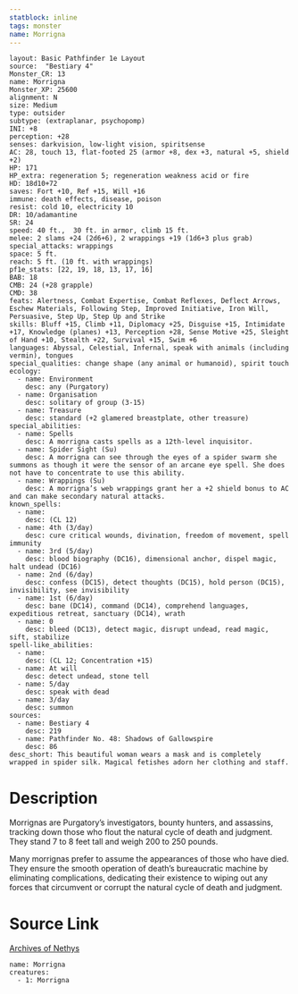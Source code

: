 ```yaml
---
statblock: inline
tags: monster
name: Morrigna
---
```

```statblock
layout: Basic Pathfinder 1e Layout
source:  "Bestiary 4"
Monster_CR: 13
name: Morrigna
Monster_XP: 25600
alignment: N
size: Medium
type: outsider
subtype: (extraplanar, psychopomp)
INI: +8
perception: +28
senses: darkvision, low-light vision, spiritsense
AC: 28, touch 13, flat-footed 25 (armor +8, dex +3, natural +5, shield +2)
HP: 171
HP_extra: regeneration 5; regeneration weakness acid or fire
HD: 18d10+72
saves: Fort +10, Ref +15, Will +16
immune: death effects, disease, poison
resist: cold 10, electricity 10
DR: 10/adamantine
SR: 24
speed: 40 ft.,  30 ft. in armor, climb 15 ft.
melee: 2 slams +24 (2d6+6), 2 wrappings +19 (1d6+3 plus grab)
special_attacks: wrappings
space: 5 ft.
reach: 5 ft. (10 ft. with wrappings)
pf1e_stats: [22, 19, 18, 13, 17, 16]
BAB: 18
CMB: 24 (+28 grapple)
CMD: 38
feats: Alertness, Combat Expertise, Combat Reflexes, Deflect Arrows, Eschew Materials, Following Step, Improved Initiative, Iron Will, Persuasive, Step Up, Step Up and Strike
skills: Bluff +15, Climb +11, Diplomacy +25, Disguise +15, Intimidate +17, Knowledge (planes) +13, Perception +28, Sense Motive +25, Sleight of Hand +10, Stealth +22, Survival +15, Swim +6
languages: Abyssal, Celestial, Infernal, speak with animals (including vermin), tongues
special_qualities: change shape (any animal or humanoid), spirit touch
ecology:
  - name: Environment
    desc: any (Purgatory)
  - name: Organisation
    desc: solitary of group (3-15)
  - name: Treasure
    desc: standard (+2 glamered breastplate, other treasure)
special_abilities:
  - name: Spells
    desc: A morrigna casts spells as a 12th-level inquisitor.
  - name: Spider Sight (Su)
    desc: A morrigna can see through the eyes of a spider swarm she summons as though it were the sensor of an arcane eye spell. She does not have to concentrate to use this ability.
  - name: Wrappings (Su)
    desc: A morrigna’s web wrappings grant her a +2 shield bonus to AC and can make secondary natural attacks.
known_spells:
  - name:
    desc: (CL 12)
  - name: 4th (3/day)
    desc: cure critical wounds, divination, freedom of movement, spell immunity
  - name: 3rd (5/day)
    desc: blood biography (DC16), dimensional anchor, dispel magic, halt undead (DC16)
  - name: 2nd (6/day)
    desc: confess (DC15), detect thoughts (DC15), hold person (DC15), invisibility, see invisibility
  - name: 1st (6/day)
    desc: bane (DC14), command (DC14), comprehend languages, expeditious retreat, sanctuary (DC14), wrath
  - name: 0
    desc: bleed (DC13), detect magic, disrupt undead, read magic, sift, stabilize
spell-like_abilities:
  - name:
    desc: (CL 12; Concentration +15)
  - name: At will
    desc: detect undead, stone tell
  - name: 5/day
    desc: speak with dead
  - name: 3/day
    desc: summon
sources:
  - name: Bestiary 4
    desc: 219
  - name: Pathfinder No. 48: Shadows of Gallowspire
    desc: 86
desc_short: This beautiful woman wears a mask and is completely wrapped in spider silk. Magical fetishes adorn her clothing and staff.
```
# Description
Morrignas are Purgatory’s investigators, bounty hunters, and assassins, tracking down those who flout the natural cycle of death and judgment. They stand 7 to 8 feet tall and weigh 200 to 250 pounds.

Many morrignas prefer to assume the appearances of those who have died. They ensure the smooth operation of death’s bureaucratic machine by eliminating complications, dedicating their existence to wiping out any forces that circumvent or corrupt the natural cycle of death and judgment.
# Source Link
[Archives of Nethys](https://aonprd.com/MonsterDisplay.aspx?ItemName=Morrigna)
```encounter-table
name: Morrigna
creatures:
  - 1: Morrigna
```
